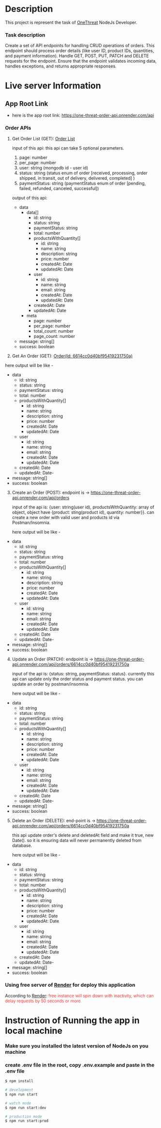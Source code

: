 # Description

This project is represent the task of <a href="https://www.onethreadapp.com/"  target="_blank">OneThreat</a> NodeJs Developer.

### Task description

Create a set of API endpoints for handling CRUD operations of orders. This endpoint
should process order details (like user ID, product IDs, quantities, and payment information).
Handle GET, POST, PUT, PATCH and DELETE requests for the endpoint. Ensure that the
endpoint validates incoming data, handles exceptions, and returns appropriate responses.

# Live server Information

## App Root Link

- here is the app root link: <a href="https://one-threat-order-api.onrender.com/api" target="_blank">https://one-threat-order-api.onrender.com/api</a>

### Order APIs

1.  Get Order List (GET): <a href="https://one-threat-order-api.onrender.com/api/orders" target="_blank">Order List</a>

    input of this api: this api can take 5 optional parameters.

    1. page: number
    2. per_page: number
    3. user: string (mongodb id - user id)
    4. status: string (status enum of order [received, processing, order shipped, in transit, out of delivery, delivered, completed] )
    5. paymentStatus: string (paymentStatus enum of order [pending, failed, refunded, canceled, successful])

    output of this api:

    - data
      - data[]
        - id: string
        - status: string
        - paymentStatus: string
        - total: number
        - productsWithQuantity[]
          - id: string
          - name: string
          - description: string
          - price: number
          - createdAt: Date
          - updatedAt: Date
        - user
          - id: string
          - name: string
          - email: string
          - createdAt: Date
          - updatedAt: Date
        - createdAt: Date
        - updatedAt: Date
      - meta
        - page: number
        - per_page: number
        - total_count: number
        - page_count: number
    - message: string[]
    - success: boolean

2.  Get An Order (GET): <a href="https://one-threat-order-api.onrender.com/api/orders/6614cc0d40bf95419231750a" target="_blank">Order(Id: 6614cc0d40bf95419231750a)</a>

here output will be like -

- data
  - id: string
  - status: string
  - paymentStatus: string
  - total: number
  - productsWithQuantity[]
    - id: string
    - name: string
    - description: string
    - price: number
    - createdAt: Date
    - updatedAt: Date
  - user
    - id: string
    - name: string
    - email: string
    - createdAt: Date
    - updatedAt: Date
  - createdAt: Date
  - updatedAt: Date-
- message: string[]
- success: boolean

3.  Create an Order (POST): endpoint is -> https://one-threat-order-api.onrender.com/api/orders

    input of the api is: {user: string(user id), productsWithQuantity: array of object, object have {product: sting(product id), quantity: number}}. can create a new order with valid user and products id via Postman/Insomnia.

    here output will be like -

- data
  - id: string
  - status: string
  - paymentStatus: string
  - total: number
  - productsWithQuantity[]
    - id: string
    - name: string
    - description: string
    - price: number
    - createdAt: Date
    - updatedAt: Date
  - user
    - id: string
    - name: string
    - email: string
    - createdAt: Date
    - updatedAt: Date
  - createdAt: Date
  - updatedAt: Date-
- message: string[]
- success: boolean

4.  Update an Order (PATCH): endpoint is -> https://one-threat-order-api.onrender.com/api/orders/6614cc0d40bf95419231750a

    input of the api is: {status: string, paymentStatus: status}. currently this api can update only the order status and payment status. you can update an order by postman/insomnia.

    here output will be like -

- data
  - id: string
  - status: string
  - paymentStatus: string
  - total: number
  - productsWithQuantity[]
    - id: string
    - name: string
    - description: string
    - price: number
    - createdAt: Date
    - updatedAt: Date
  - user
    - id: string
    - name: string
    - email: string
    - createdAt: Date
    - updatedAt: Date
  - createdAt: Date
  - updatedAt: Date-
- message: string[]
- success: boolean

5.  Delete an Order (DELETE): end-point is -> https://one-threat-order-api.onrender.com/api/orders/6614cc0d40bf95419231750a

    this api update order's delete and deletedAt field and make it true, new Date(). so it is ensuring data will never permanently deleted from database.

    here output will be like -

- data
  - id: string
  - status: string
  - paymentStatus: string
  - total: number
  - productsWithQuantity[]
    - id: string
    - name: string
    - description: string
    - price: number
    - createdAt: Date
    - updatedAt: Date
  - user
    - id: string
    - name: string
    - email: string
    - createdAt: Date
    - updatedAt: Date
  - createdAt: Date
  - updatedAt: Date-
- message: string[]
- success: boolean

### Using free server of <a href="https://render.com/" target="_blank">Render</a> for deploy this application

<p>According to <a href="https://render.com/" target="_blank">Render</a>: <span style="color:red;font-weight:300">free instance will spin down with inactivity, which can delay requests by 50 seconds or more.</span></p>

# Instruction of Running the app in local machine

### Make sure you installed the latest version of NodeJs on you machine

### create .env file in the root, copy .env.example and paste in the .env file

```bash
$ npm install
```

```bash
# development
$ npm run start

# watch mode
$ npm run start:dev

# production mode
$ npm run start:prod
```
